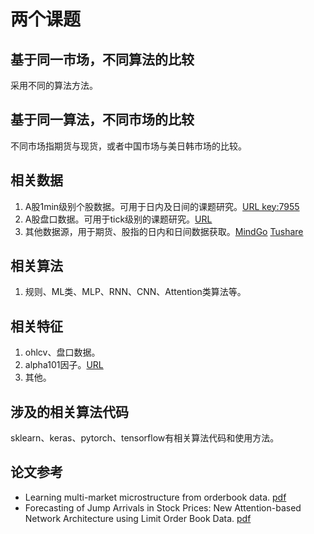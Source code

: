 
# 两个课题  


## 基于同一市场，不同算法的比较  

采用不同的算法方法。


## 基于同一算法，不同市场的比较   

不同市场指期货与现货，或者中国市场与美日韩市场的比较。


## 相关数据  

1. A股1min级别个股数据。可用于日内及日间的课题研究。[URL key:7955](https://pan.baidu.com/s/1IL33dGj9Y5pozA4oOFq9qg)  
2. A股盘口数据。可用于tick级别的课题研究。[URL](https://share.weiyun.com/TbjZXQpI)  
3. 其他数据源，用于期货、股指的日内和日间数据获取。[MindGo](http://quant.10jqka.com.cn/platform/html/help-api.html?t=-1#226/829) [Tushare](https://waditu.com/document/2?doc_id=27)  


## 相关算法  

1. 规则、ML类、MLP、RNN、CNN、Attention类算法等。


## 相关特征  

1. ohlcv、盘口数据。
2. alpha101因子。[URL](https://github.com/Alsac/alpha101)  
3. 其他。


## 涉及的相关算法代码  

sklearn、keras、pytorch、tensorflow有相关算法代码和使用方法。


## 论文参考  

* Learning multi-market microstructure from orderbook data. [pdf](https://github.com/Alsac/CUHK2021ECO6108/blob/main/papers/Learning%20multi-market%20microstructure%20from%20orderbook%20data.pdf)
* Forecasting of Jump Arrivals in Stock Prices: New Attention-based Network Architecture using Limit Order Book Data. [pdf](https://github.com/Alsac/CUHK2021ECO6108/blob/main/papers/Forecasting%20of%20Jump%20Arrivals%20in%20Stock%20Prices%20NewAttention-based%20Network%20Architecture%20using%20Limit%20OrderBook%20Data.pdf)  


